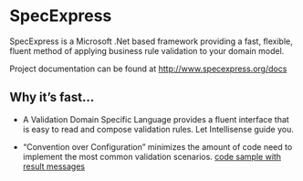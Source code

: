 # SpecExpress #

SpecExpress is a Microsoft .Net based framework providing a fast, flexible, fluent method of applying business rule validation to your domain model.

Project documentation can be found at http://www.specexpress.org/docs

## Why it’s fast… ##
  * A Validation Domain Specific Language provides a fluent interface that is easy to read and compose validation rules. Let Intellisense guide you.

  * “Convention over Configuration” minimizes the amount of code need to implement the most common validation scenarios. [code sample with result messages](required.md)